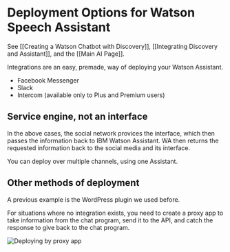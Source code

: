 # Deployment Options for Watson Speech Assistant

See [[Creating a Watson Chatbot with Discovery]], [[Integrating Discovery and Assistant]], and the [[Main AI Page]].

Integrations are an easy, premade, way of deploying your Watson Assistant. 

- Facebook Messenger
- Slack
- Intercom (available only to Plus and Premium users)

## Service engine, not an interface

In the above cases, the social network provices the interface, which then passes the information back to IBM Watson Assistant. WA then returns the requested information back to the social media and its interface.

You can deploy over multiple channels, using one Assistant.

## Other methods of deployment

A previous example is the WordPress plugin we used before.

For situations where no integration exists, you need to create a proxy app to take information from the chat program, send it to the API, and catch the response to give back to the chat program.

![Deploying by proxy app](https://i.imgur.com/XK3Cgiz.png)

